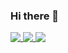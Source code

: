 ### Hi there 👋

<thead>
<tr>
<th>
  <a href="https://github.com/anuraghazra/convoychat">
    <img align="top" src="https://github-readme-stats.vercel.app/api?username=andrius-bu&show_icons=true&hide=contribs,prs" style="max-width: 100%;" align="middle">
  </a>
  </th>
  <th>
    <a href="https://github.com/anuraghazra/github-readme-stats">
      <img align="top" src="https://github-readme-stats.vercel.app/api/top-langs/?username=andrius-bu&layout=compact" style="max-width: 100%;" align="middle">
    </a>
  </th>
</tr>
  <tr>
<a href="https://github.com/anuraghazra/github-readme-stats">
  <img align="top" src="https://github-profile-trophy.vercel.app/?username=andrius-bu&theme=algolia&no-bg=true&row=2&column=8"/>
</a>  
  </tr>
</thead>





<!--
**andrius-bu/andrius-bu** is a ✨ _special_ ✨ repository because its `README.md` (this file) appears on your GitHub profile.

Here are some ideas to get you started:

- 🔭 I’m currently working on ...
- 🌱 I’m currently learning ...
- 👯 I’m looking to collaborate on ...
- 🤔 I’m looking for help with ...
- 💬 Ask me about ...
- 📫 How to reach me: ...
- 😄 Pronouns: ...
- ⚡ Fun fact: ...
-->
